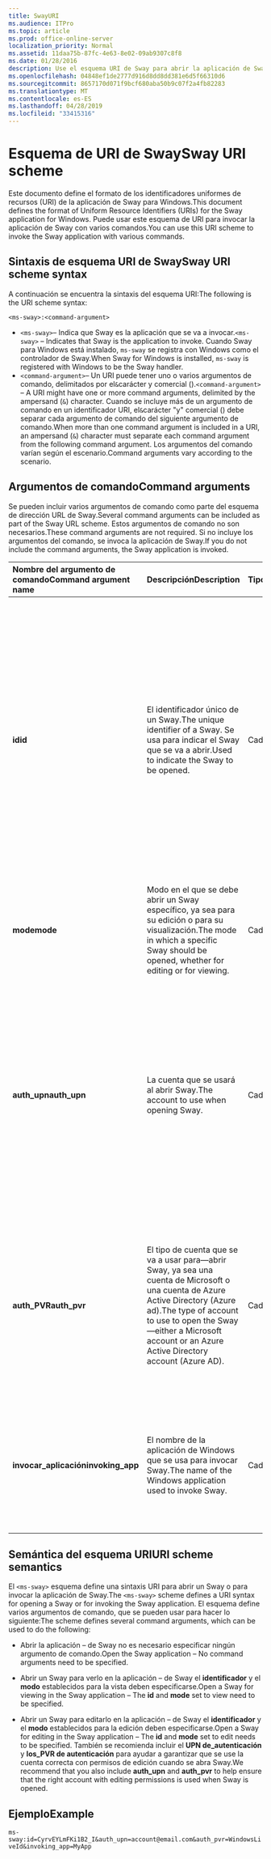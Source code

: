 ```yaml
---
title: SwayURI
ms.audience: ITPro
ms.topic: article
ms.prod: office-online-server
localization_priority: Normal
ms.assetid: 11daa75b-87fc-4e63-8e02-09ab9307c8f8
ms.date: 01/28/2016
description: Use el esquema URI de Sway para abrir la aplicación de Sway y ver o editar un Sway.
ms.openlocfilehash: 04848ef1de2777d916d8dd8dd381e6d5f66310d6
ms.sourcegitcommit: 8657170d071f9bcf680aba50b9c07f2a4fb82283
ms.translationtype: MT
ms.contentlocale: es-ES
ms.lasthandoff: 04/28/2019
ms.locfileid: "33415316"
---
```

# <a name="sway-uri-scheme"></a><span data-ttu-id="c43ff-103">Esquema de URI de Sway</span><span class="sxs-lookup"><span data-stu-id="c43ff-103">Sway URI scheme</span></span>

<span data-ttu-id="c43ff-104">Este documento define el formato de los identificadores uniformes de recursos (URI) de la aplicación de Sway para Windows.</span><span class="sxs-lookup"><span data-stu-id="c43ff-104">This document defines the format of Uniform Resource Identifiers (URIs) for the Sway application for Windows.</span></span> <span data-ttu-id="c43ff-105">Puede usar este esquema de URI para invocar la aplicación de Sway con varios comandos.</span><span class="sxs-lookup"><span data-stu-id="c43ff-105">You can use this URI scheme to invoke the Sway application with various commands.</span></span>

## <a name="sway-uri-scheme-syntax"></a><span data-ttu-id="c43ff-106">Sintaxis de esquema URI de Sway</span><span class="sxs-lookup"><span data-stu-id="c43ff-106">Sway URI scheme syntax</span></span>

<span data-ttu-id="c43ff-107">A continuación se encuentra la sintaxis del esquema URI:</span><span class="sxs-lookup"><span data-stu-id="c43ff-107">The following is the URI scheme syntax:</span></span>

`<ms-sway>:<command-argument>`

- <span data-ttu-id="c43ff-108">`<ms-sway>`&ndash; Indica que Sway es la aplicación que se va a invocar.</span><span class="sxs-lookup"><span data-stu-id="c43ff-108">`<ms-sway>` &ndash; Indicates that Sway is the application to invoke.</span></span> <span data-ttu-id="c43ff-109">Cuando Sway para Windows está instalado, `ms-sway` se registra con Windows como el controlador de Sway.</span><span class="sxs-lookup"><span data-stu-id="c43ff-109">When Sway for Windows is installed, `ms-sway` is registered with Windows to be the Sway handler.</span></span>
- <span data-ttu-id="c43ff-110">`<command-argument>`&ndash; Un URI puede tener uno o varios argumentos de comando, delimitados por el`&`carácter y comercial ().</span><span class="sxs-lookup"><span data-stu-id="c43ff-110">`<command-argument>` &ndash; A URI might have one or more command arguments, delimited by the ampersand (`&`) character.</span></span> <span data-ttu-id="c43ff-111">Cuando se incluye más de un argumento de comando en un identificador URI, el`&`carácter "y" comercial () debe separar cada argumento de comando del siguiente argumento de comando.</span><span class="sxs-lookup"><span data-stu-id="c43ff-111">When more than one command argument is included in a URI, an ampersand (`&`) character must separate each command argument from the following command argument.</span></span> <span data-ttu-id="c43ff-112">Los argumentos del comando varían según el escenario.</span><span class="sxs-lookup"><span data-stu-id="c43ff-112">Command arguments vary according to the scenario.</span></span> 

## <a name="command-arguments"></a><span data-ttu-id="c43ff-113">Argumentos de comando</span><span class="sxs-lookup"><span data-stu-id="c43ff-113">Command arguments</span></span>

<span data-ttu-id="c43ff-114">Se pueden incluir varios argumentos de comando como parte del esquema de dirección URL de Sway.</span><span class="sxs-lookup"><span data-stu-id="c43ff-114">Several command arguments can be included as part of the Sway URL scheme.</span></span> <span data-ttu-id="c43ff-115">Estos argumentos de comando no son necesarios.</span><span class="sxs-lookup"><span data-stu-id="c43ff-115">These command arguments are not required.</span></span> <span data-ttu-id="c43ff-116">Si no incluye los argumentos del comando, se invoca la aplicación de Sway.</span><span class="sxs-lookup"><span data-stu-id="c43ff-116">If you do not include the command arguments, the Sway application is invoked.</span></span>

|<span data-ttu-id="c43ff-117">Nombre del argumento de comando</span><span class="sxs-lookup"><span data-stu-id="c43ff-117">Command argument name</span></span>|<span data-ttu-id="c43ff-118">Descripción</span><span class="sxs-lookup"><span data-stu-id="c43ff-118">Description</span></span>|<span data-ttu-id="c43ff-119">Tipo</span><span class="sxs-lookup"><span data-stu-id="c43ff-119">Type</span></span>|<span data-ttu-id="c43ff-120">Valores posibles</span><span class="sxs-lookup"><span data-stu-id="c43ff-120">Possible values</span></span>|<span data-ttu-id="c43ff-121">¿Necesario?</span><span class="sxs-lookup"><span data-stu-id="c43ff-121">Required?</span></span>|
|:-----|:-----|:-----|:-----|:-----|
|<span data-ttu-id="c43ff-122">**id**</span><span class="sxs-lookup"><span data-stu-id="c43ff-122">**id**</span></span>|<span data-ttu-id="c43ff-123">El identificador único de un Sway.</span><span class="sxs-lookup"><span data-stu-id="c43ff-123">The unique identifier of a Sway.</span></span> <span data-ttu-id="c43ff-124">Se usa para indicar el Sway que se va a abrir.</span><span class="sxs-lookup"><span data-stu-id="c43ff-124">Used to indicate the Sway to be opened.</span></span>|<span data-ttu-id="c43ff-125">Cadena</span><span class="sxs-lookup"><span data-stu-id="c43ff-125">String</span></span>|<span data-ttu-id="c43ff-126">Un identificador único válido para un Sway.</span><span class="sxs-lookup"><span data-stu-id="c43ff-126">A valid unique identifier for a Sway.</span></span> <span data-ttu-id="c43ff-127">El identificador siempre forma parte de la dirección URL de un Sway.</span><span class="sxs-lookup"><span data-stu-id="c43ff-127">The id is always part of the URL to a Sway.</span></span><br/><br/><span data-ttu-id="c43ff-128">Por ejemplo, para el siguiente Sway `https://sway.com/dBheQgVZ1RQBfiQU`, el identificador es `dBheQgVZ1RQBfiQU`.</span><span class="sxs-lookup"><span data-stu-id="c43ff-128">For example, for the following Sway `https://sway.com/dBheQgVZ1RQBfiQU`, the id is `dBheQgVZ1RQBfiQU`.</span></span><br/><br/><span data-ttu-id="c43ff-129">Si la cuenta de usuario asociada a la aplicación de Sway tiene permisos de edición, la aplicación abre el Sway en el modo de edición.</span><span class="sxs-lookup"><span data-stu-id="c43ff-129">If the user account associated with the Sway application has edit permissions, the application opens the Sway in edit mode.</span></span> <span data-ttu-id="c43ff-130">De lo contrario, la aplicación abre el Sway en el modo de visualización.</span><span class="sxs-lookup"><span data-stu-id="c43ff-130">Otherwise, the application opens the Sway in view mode.</span></span>|<span data-ttu-id="c43ff-131">No</span><span class="sxs-lookup"><span data-stu-id="c43ff-131">No</span></span>|
|<span data-ttu-id="c43ff-132">**mode**</span><span class="sxs-lookup"><span data-stu-id="c43ff-132">**mode**</span></span>|<span data-ttu-id="c43ff-133">Modo en el que se debe abrir un Sway específico, ya sea para su edición o para su visualización.</span><span class="sxs-lookup"><span data-stu-id="c43ff-133">The mode in which a specific Sway should be opened, whether for editing or for viewing.</span></span>|<span data-ttu-id="c43ff-134">Cadena</span><span class="sxs-lookup"><span data-stu-id="c43ff-134">String</span></span>|<span data-ttu-id="c43ff-135">edit</span><span class="sxs-lookup"><span data-stu-id="c43ff-135">edit</span></span><br/><span data-ttu-id="c43ff-136">vista</span><span class="sxs-lookup"><span data-stu-id="c43ff-136">view</span></span><br/><br/><span data-ttu-id="c43ff-137">**Nota**: Si no se especifica ningún **identificador** , se omite este argumento de comando.</span><span class="sxs-lookup"><span data-stu-id="c43ff-137">**NOTE**: If no **id** is specified, this command argument is ignored.</span></span>|<span data-ttu-id="c43ff-138">No</span><span class="sxs-lookup"><span data-stu-id="c43ff-138">No</span></span>|
|<span data-ttu-id="c43ff-139">**auth_upn**</span><span class="sxs-lookup"><span data-stu-id="c43ff-139">**auth_upn**</span></span>|<span data-ttu-id="c43ff-140">La cuenta que se usará al abrir Sway.</span><span class="sxs-lookup"><span data-stu-id="c43ff-140">The account to use when opening Sway.</span></span>|<span data-ttu-id="c43ff-141">Cadena</span><span class="sxs-lookup"><span data-stu-id="c43ff-141">String</span></span>|<span data-ttu-id="c43ff-142">Una dirección de correo electrónico válida.</span><span class="sxs-lookup"><span data-stu-id="c43ff-142">A valid email address.</span></span><br/><br/><span data-ttu-id="c43ff-143">Si la dirección de correo electrónico especificada no está asociada a una cuenta de Sway, Sway le pedirá al usuario que inicie sesión como el usuario especificado.</span><span class="sxs-lookup"><span data-stu-id="c43ff-143">If the specified email address is not associated with a Sway account, Sway asks the user to sign in as the specified user.</span></span><br/><br/><span data-ttu-id="c43ff-144">Si hay más de una cuenta asociada a la aplicación de Sway y la dirección de correo electrónico especificada existe, la aplicación de Sway cambia a usar esa cuenta cuando se invoca.</span><span class="sxs-lookup"><span data-stu-id="c43ff-144">If more than one account is associated with the Sway application and the specified email address exists, the Sway application switches to using that account when invoked.</span></span>|<span data-ttu-id="c43ff-145">No</span><span class="sxs-lookup"><span data-stu-id="c43ff-145">No</span></span>|
|<span data-ttu-id="c43ff-146">**auth\_PVR**</span><span class="sxs-lookup"><span data-stu-id="c43ff-146">**auth\_pvr**</span></span>|<span data-ttu-id="c43ff-147">El tipo de cuenta que se va a usar para&mdash;abrir Sway, ya sea una cuenta de Microsoft o una cuenta de Azure Active Directory (Azure ad).</span><span class="sxs-lookup"><span data-stu-id="c43ff-147">The type of account to use to open the Sway&mdash;either a Microsoft account or an Azure Active Directory account (Azure AD).</span></span>|<span data-ttu-id="c43ff-148">Cadena</span><span class="sxs-lookup"><span data-stu-id="c43ff-148">String</span></span>|<span data-ttu-id="c43ff-149">WindowsLiveId: especifica que la cuenta de **UPN de autenticación\_** es una cuenta de Microsoft.</span><span class="sxs-lookup"><span data-stu-id="c43ff-149">WindowsLiveId – Specifies that the **auth\_upn** account is a Microsoft account.</span></span><br/><br/><span data-ttu-id="c43ff-150">OrgId: especifica que la cuenta de **UPN de autenticación\_** es una cuenta de Azure ad.</span><span class="sxs-lookup"><span data-stu-id="c43ff-150">OrgId – Specifies that the **auth\_upn** account is an Azure AD account.</span></span><br/><br/><span data-ttu-id="c43ff-151">Si no se especifica ningún **UPN de autenticación\_** , se omite este argumento de comando.</span><span class="sxs-lookup"><span data-stu-id="c43ff-151">If no **auth\_upn** is specified, this command argument is ignored.</span></span>|<span data-ttu-id="c43ff-152">No</span><span class="sxs-lookup"><span data-stu-id="c43ff-152">No</span></span>|
|<span data-ttu-id="c43ff-153">**invocar\_aplicación**</span><span class="sxs-lookup"><span data-stu-id="c43ff-153">**invoking\_app**</span></span>|<span data-ttu-id="c43ff-154">El nombre de la aplicación de Windows que se usa para invocar Sway.</span><span class="sxs-lookup"><span data-stu-id="c43ff-154">The name of the Windows application used to invoke Sway.</span></span>|<span data-ttu-id="c43ff-155">Cadena</span><span class="sxs-lookup"><span data-stu-id="c43ff-155">String</span></span>|<span data-ttu-id="c43ff-156">El nombre descriptivo de la aplicación para Windows que se usa para invocar Sway mediante el esquema de dirección URL de Sway.</span><span class="sxs-lookup"><span data-stu-id="c43ff-156">The friendly name of the Windows application used to invoke Sway via the Sway URL scheme.</span></span><br/><br/><span data-ttu-id="c43ff-157">El propósito de este argumento de comando es para telemetría y seguimiento.</span><span class="sxs-lookup"><span data-stu-id="c43ff-157">The purpose of this command argument is for telemetry and tracking.</span></span>|<span data-ttu-id="c43ff-158">No</span><span class="sxs-lookup"><span data-stu-id="c43ff-158">No</span></span>|

## <a name="uri-scheme-semantics"></a><span data-ttu-id="c43ff-159">Semántica del esquema URI</span><span class="sxs-lookup"><span data-stu-id="c43ff-159">URI scheme semantics</span></span>

<span data-ttu-id="c43ff-160">El `<ms-sway>` esquema define una sintaxis URI para abrir un Sway o para invocar la aplicación de Sway.</span><span class="sxs-lookup"><span data-stu-id="c43ff-160">The `<ms-sway>` scheme defines a URI syntax for opening a Sway or for invoking the Sway application.</span></span> <span data-ttu-id="c43ff-161">El esquema define varios argumentos de comando, que se pueden usar para hacer lo siguiente:</span><span class="sxs-lookup"><span data-stu-id="c43ff-161">The scheme defines several command arguments, which can be used to do the following:</span></span> 

- <span data-ttu-id="c43ff-162">Abrir la aplicación &ndash; de Sway no es necesario especificar ningún argumento de comando.</span><span class="sxs-lookup"><span data-stu-id="c43ff-162">Open the Sway application &ndash; No command arguments need to be specified.</span></span> 

- <span data-ttu-id="c43ff-163">Abrir un Sway para verlo en la aplicación &ndash; de Sway el **identificador** y el **modo** establecidos para la vista deben especificarse.</span><span class="sxs-lookup"><span data-stu-id="c43ff-163">Open a Sway for viewing in the Sway application &ndash; The **id** and **mode** set to view need to be specified.</span></span> 

- <span data-ttu-id="c43ff-164">Abrir un Sway para editarlo en la aplicación &ndash; de Sway el **identificador** y el **modo** establecidos para la edición deben especificarse.</span><span class="sxs-lookup"><span data-stu-id="c43ff-164">Open a Sway for editing in the Sway application &ndash; The **id** and **mode** set to edit needs to be specified.</span></span> <span data-ttu-id="c43ff-165">También se recomienda incluir el **UPN de\_autenticación** y **los\_PVR de autenticación** para ayudar a garantizar que se use la cuenta correcta con permisos de edición cuando se abra Sway.</span><span class="sxs-lookup"><span data-stu-id="c43ff-165">We recommend that you also include **auth\_upn** and **auth\_pvr** to help ensure that the right account with editing permissions is used when Sway is opened.</span></span>  

## <a name="example"></a><span data-ttu-id="c43ff-166">Ejemplo</span><span class="sxs-lookup"><span data-stu-id="c43ff-166">Example</span></span>

`ms-sway:id=CyrvEYLmFKi1B2_I&auth_upn=account@email.com&auth_pvr=WindowsLiveId&invoking_app=MyApp` 


